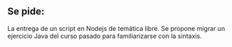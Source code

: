 ## Se pide:
La entrega de un script en Nodejs de temática libre. 
Se propone migrar un ejercicio Java del curso pasado para familiarizarse con la sintaxis.
